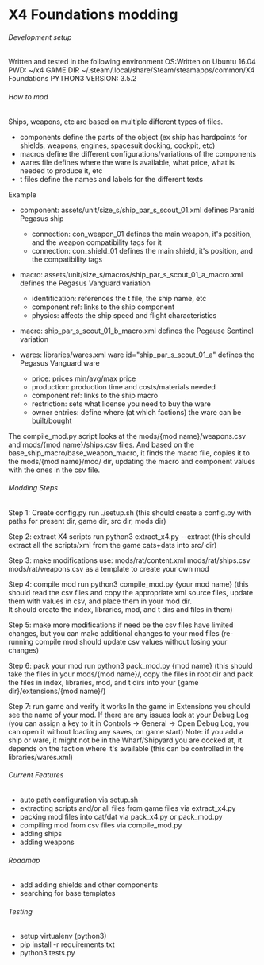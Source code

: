 # X4 Foundations modding

###### Development setup

Written and tested in the following environment
OS:Written on Ubuntu 16.04
PWD: ~/x4
GAME DIR ~/.steam/.local/share/Steam/steamapps/common/X4 Foundations
PYTHON3 VERSION: 3.5.2


###### How to mod

Ships, weapons, etc are based on multiple different types of files.
- components define the parts of the object (ex ship has hardpoints for shields, weapons, engines, 
spacesuit docking, cockpit, etc)
- macros define the different configurations/variations of the components
- wares file defines where the ware is available, what price, what is needed to produce it, etc
- t files define the names and labels for the different texts

Example
- component: assets/unit/size_s/ship_par_s_scout_01.xml defines Paranid Pegasus ship
    - connection: con_weapon_01 defines the main weapon, it's position, and the weapon compatibility tags for it
    - connection: con_shield_01 defines the main shield, it's position, and the compatibility tags
    
- macro: assets/unit/size_s/macros/ship_par_s_scout_01_a_macro.xml defines the Pegasus Vanguard variation
    - identification: references the t file, the ship name, etc
    - component ref: links to the ship component
    - physics: affects the ship speed and flight characteristics
- macro: ship_par_s_scout_01_b_macro.xml defines the Pegause Sentinel variation

- wares: libraries/wares.xml ware id="ship_par_s_scout_01_a" defines the Pegasus Vanguard ware
    - price: prices min/avg/max price
    - production: production time and costs/materials needed
    - component ref: links to the ship macro
    - restriction: sets what license you need to buy the ware
    - owner entries: define where (at which factions) the ware can be built/bought


The compile_mod.py script looks at the mods/{mod name}/weapons.csv and mods/{mod name}/ships.csv files.
And based on the base_ship_macro/base_weapon_macro, it finds the macro file, copies it to the mods/{mod name}/mod/ dir,
updating the macro and component values with the ones in the csv file. 


###### Modding Steps

Step 1: Create config.py
run ./setup.sh
(this should create a config.py with paths for present dir, game dir, src dir, mods dir)

Step 2: extract X4 scripts
run python3 extract_x4.py --extract
(this should extract all the scripts/xml from the game cats+dats into src/ dir)

Step 3: make modifications
use:
    mods/rat/content.xml
    mods/rat/ships.csv
    mods/rat/weapons.csv
as a template to create your own mod

Step 4: compile mod
run python3 compile_mod.py {your mod name}
(this should read the csv files and copy the appropriate xml source files, 
 update them with values in csv, and place them in your mod dir.  
 It should create the index, libraries, mod, and t dirs and files in them)

Step 5: make more modifications if need be
the csv files have limited changes, but you can make additional changes to your mod files
(re-running compile mod should update csv values without losing your changes)

Step 6: pack your mod
run python3 pack_mod.py {mod name}
(this should take the files in your mods/{mod name}/, copy the files in root dir and
 pack the files in index, libraries, mod, and t dirs into your {game dir}/extensions/{mod name}/)

Step 7: run game and verify it works
In the game in Extensions you should see the name of your mod.
If there are any issues look at your Debug Log 
(you can assign a key to it in Controls -> General -> Open Debug Log, you can open it without loading any saves, on game start)
Note: if you add a ship or ware, it might not be in the Wharf/Shipyard you are docked at, it depends on the
faction where it's available (this can be controlled in the libraries/wares.xml)


###### Current Features
- auto path configuration via setup.sh
- extracting scripts and/or all files from game files via extract_x4.py
- packing mod files into cat/dat via pack_x4.py or pack_mod.py
- compiling mod from csv files via compile_mod.py
- adding ships
- adding weapons


###### Roadmap

- add adding shields and other components
- searching for base templates


###### Testing
- setup virtualenv (python3)
- pip install -r requirements.txt
- python3 tests.py
